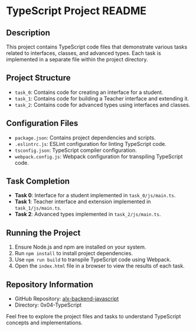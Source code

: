 # TypeScript Project README

## Description
This project contains TypeScript code files that demonstrate various tasks related to interfaces, classes, and advanced types. Each task is implemented in a separate file within the project directory.

## Project Structure
- `task_0`: Contains code for creating an interface for a student.
- `task_1`: Contains code for building a Teacher interface and extending it.
- `task_2`: Contains code for advanced types using interfaces and classes.

## Configuration Files
- `package.json`: Contains project dependencies and scripts.
- `.eslintrc.js`: ESLint configuration for linting TypeScript code.
- `tsconfig.json`: TypeScript compiler configuration.
- `webpack.config.js`: Webpack configuration for transpiling TypeScript code.

## Task Completion
- **Task 0**: Interface for a student implemented in `task_0/js/main.ts`.
- **Task 1**: Teacher interface and extension implemented in `task_1/js/main.ts`.
- **Task 2**: Advanced types implemented in `task_2/js/main.ts`.

## Running the Project
1. Ensure Node.js and npm are installed on your system.
2. Run `npm install` to install project dependencies.
3. Use `npm run build` to transpile TypeScript code using Webpack.
4. Open the `index.html` file in a browser to view the results of each task.

## Repository Information
- GitHub Repository: [alx-backend-javascript](https://github.com/MarcieD1/alx-backend-javascript)
- Directory: 0x04-TypeScript

Feel free to explore the project files and tasks to understand TypeScript concepts and implementations.

